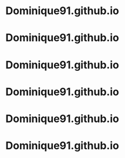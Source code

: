 # Dominique91.github.io
# Dominique91.github.io
# Dominique91.github.io
# Dominique91.github.io
# Dominique91.github.io
# Dominique91.github.io

